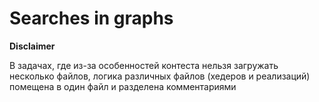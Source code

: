 # Searches in graphs


**Disclaimer**

В задачах, где из-за особенностей контеста нельзя загружать несколько файлов, логика различных файлов (хедеров и реализаций) помещена в один файл и разделена комментариями
